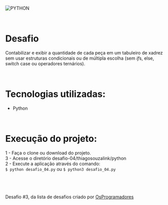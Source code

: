 #
![PYTHON](https://img.shields.io/static/v1?label=python&message=v3.8.9&color=blue&logo=PYTHON)

<br>

# Desafio
Contabilizar e exibir a quantidade de cada peça em um tabuleiro de xadrez sem usar estruturas condicionais ou de múltipla escolha (sem *if*s, else, switch case ou operadores ternários).

<br>

# Tecnologias utilizadas: 
- Python

<br>

# Execução do projeto:
1 - Faça o clone ou download do projeto.<br>
3 - Acesse o diretório desafio-04/thiagosouzalink/python <br>
2 - Execute a aplicação através do comando: <br>
```$ python desafio_04.py``` ou ```$ python3 desafio_04.py``` 

<br>

#
Desafio #3, da lista de desafios criado por [OsProgramadores](https://osprogramadores.com/desafios/)

